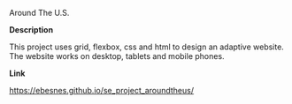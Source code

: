 Around The U.S.

**Description**
  
This project uses grid, flexbox, css and html to design an adaptive website. The website works on desktop, tablets and mobile phones.
  
**Link**

https://ebesnes.github.io/se_project_aroundtheus/

